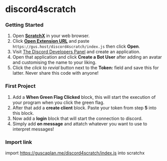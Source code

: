 # discord4scratch

### Getting Started
  1. Open [**ScratchX**](http://scratchx.org/) in your web browser.
  2. Click [**Open Extension URL**](http://scratchx.org/#) and paste `https://gus.host/discord4scratch/index.js` then click **Open**.
  3. Visit [The Discord Developers Panel](https://discordapp.com/developers/applications/me) and create an application.
  4. Open that application and click **Create a Bot User** after adding an avatar and customising the name to your liking.
  5. Click the *click to revial* button next to the **Token:** field and save this for latter. Never share this code with anyone!

### First Project
  1. Add a **When Green Flag Clicked** block, this will start the execution of your program when you click the green flag.
  2. After that add a **create client** block. Paste your token from step **5** into this block.
  3. Now add a **login** block that will start the connection to discord.
  4. Simply add **on message** and attatch whatever you want to use to interpret messages!



### Import link
import https://guscaplan.me/discord4scratch/index.js into scratchx
